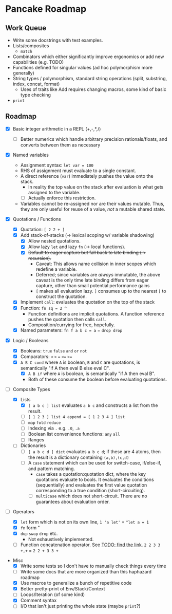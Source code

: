 # Pancake Roadmap

## Work Queue

- Write some docstrings with test examples.
- Lists/composites
  - `match`
- Combinators which either significantly improve ergonomics or add new
  capabilities (e.g. TODO)
- Functions defined for singular values (ad hoc polymorphism more generally)
- String types / polymorphism, standard string operations (split, substring,
  index, concat, format)
  - Uses of traits like Add requires changing macros, some kind of basic type
    checking
- `print`

## Roadmap

- [x] Basic integer arithmetic in a REPL (+,-,*,/)
  - [ ] Better numerics which handle arbitrary precision rationals/floats, and
        converts between them as necessary

- [x] Named variables
  - Assignment syntax: `let var = 100`
  - RHS of assignment must evaluate to a single constant.
  - A direct reference (`var`) immediately pushes the value onto the stack.
    - In reality the top value on the stack after evaluation is what gets
      assigned to the variable.
    - [ ] Actually enforce this restriction.
  - Variables cannot be re-assigned nor are their values mutable. Thus, they are
    only useful for reuse of a value, *not* a mutable shared state.

- [x] Quotations / Functions
  - [x] Quotation: `[ 2 2 + ]`
  - [x] Add stack-of-stacks (-> lexical scoping w/ variable shadowing)
    - [x] Allow nested quotations.
    - [x] Allow lazy `let` and lazy `fn` (-> local functions).
    - [x] ~~Default to eager capture but fall back to late binding (->
          recursion).~~
      - Caveat: This allows name collision in inner scopes which redefine a
        variable.
      - Deferred; since variables are *always* immutable, the above caveat is
        the only time late binding differs from eager capture, other than small
        potential performance gains
      - `[` makes all evaluation lazy. `]` consumes up to the nearest `[` to
        construct the quotation.
  - [x] Implement `call`: evaluates the quotation on the top of the stack
  - [x] Function: `fn sq = 2 ^`
    - Function definitions are implicit quotations. A function reference pushes
      the quotation then calls `call`.
    - Composition/currying for free, hopefully.
  - [x] Named parameters: `fn f a b c = a` = `drop drop`

- [x] Logic / Booleans
  - [x] Booleans: `true` `false` `and` `or` `not`
  - [x] Comparators: `<` `>` `=` `<=` `>=`
  - [x] `A B C cond` where `A` is boolean, `B` and `C` are quotations, is
        semantically "if A then eval B else eval C".
    - [x] `A B if` where `A` is boolean, is semantically "if A then eval B".
    - Both of these consume the boolean before evaluating quotations.

- [ ] Composite Types
  - [x] Lists
    - [x] `[ a b c ] list` evaluates `a b c` and constructs a list from the
          result.
    - [ ] `[ 1 2 3 ] list 4 append = [ 1 2 3 4 ] list`
    - [ ] `map` `fold` `reduce`
    - [ ] Indexing via `.` e.g. `.0`, `.a`
    - [ ] Boolean list convenience functions: `any` `all`
    - [ ] Ranges
  - [ ] Dictionaries
    - [ ] `[ a b c d ] dict` evaluates `a b c d`; if these are 4 atoms, then the
          result is a dictionary containing `(a,b),(c,d)`
    - [ ] A `case` statement which can be used for switch-case, if/else-if, and
          pattern matching.
      - `case` takes a quotation:quotation dict, where the key quotations
      evaluate to bools. It evaluates the conditions (sequentially) and
      evaluates the first value quotation corresponding to a true condition
      (short-circuiting).
      - [ ] `multicase` which does not short-circuit. There are no guarantees
            about evaluation order.
  
- [ ] Operators
  - [x] `let` form which is not on its own line, `1 'a let'` = `^let a = 1`
  - [x] `fn` form "
  - [x] `dup` `swap` `drop` etc. 
    - Not exhaustively implemented.
  - [ ] Function concatenation operator. See [TODO: find the
        link](http://google.com). `2 2 3 3 +,+` = `2 2 + 3 3 +`

- Misc
  - [x] Write some tests so I don't have to manually check things every time
  - [ ] Write some docs that are more organized than this haphazard roadmap
  - [x] Use macros to generalize a bunch of repetitive code
  - [x] Better pretty-print of Env/Stack/Context
  - [ ] Loops/Iteration (of some kind)
  - [x] Comment syntax
  - [ ] I/O that isn't just printing the whole state (maybe `print`?)
